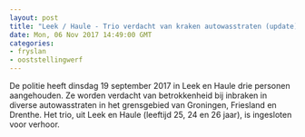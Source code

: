 ```yaml
---
layout: post
title: "Leek / Haule - Trio verdacht van kraken autowasstraten (update)"
date: Mon, 06 Nov 2017 14:49:00 GMT
categories: 
- fryslan 
- ooststellingwerf 
---
```


De politie heeft dinsdag 19 september 2017 in Leek en Haule drie personen aangehouden. Ze worden verdacht van betrokkenheid bij inbraken in diverse autowasstraten in het grensgebied van Groningen, Friesland en Drenthe. Het trio, uit Leek en Haule (leeftijd 25, 24 en 26 jaar), is ingesloten voor verhoor.
